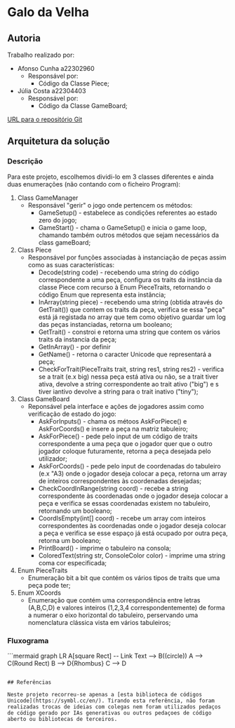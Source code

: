 # Galo da Velha

## Autoria

Trabalho realizado por:
- Afonso Cunha a22302960
  - Responsável por:
    - Código da Classe Piece;
- Júlia Costa a22304403
  - Responsável por:
    - Código da Classe GameBoard;

[URL para o repositório Git](https://github.com/Juhhxx/GaloDaVelha_LP1)

## Arquitetura da solução

### Descrição

Para este projeto, escolhemos dividi-lo em 3 classes diferentes e ainda duas enumerações (não contando com o ficheiro Program):

1. Class GameManager
   - Responsável "gerir" o jogo onde pertencem os métodos:
     - GameSetup() - estabelece as condições referentes ao estado zero do jogo;
     - GameStart() - chama o GameSetup() e inicia o game loop, chamando também outros métodos que sejam necessários da class gameBoard;
2. Class Piece
    - Responsável por funções associadas à instanciação de peças assim como as suas características:
      - Decode(string code) - recebendo uma string do código correspondente a uma peça, configura os traits da instância da classe Piece com recurso à Enum PieceTraits, retornando o código Enum que representa esta instância;
      - InArray(string piece) - recebendo uma string (obtida através do GetTrait()) que contem os traits da peça, verifica se essa "peça" está já registada no array que tem como objetivo guardar um log das peças instanciadas, retorna um booleano;
      - GetTrait() - constroi e retorna uma string que contem os vários traits da instancia da peça;
      - GetInArray() - por definir
      - GetName() - retorna o caracter Unicode que representará a peça;
      - CheckForTrait(PieceTraits trait, string res1, string res2) - verifica se a trait (e.x big) nessa peça está ativa ou não, se a trait tiver ativa, devolve a string correspondente ao trait ativo ("big") e s tiver iantivo devolve a string para o trait inativo ("tiny");
3. Class GameBoard
    - Reponsável pela interface e ações de jogadores assim como verificação de estado do jogo:
      - AskForInputs() - chama os métoos AskForPiece() e AskForCoords() e insere a peça na matriz tabuleiro;
      - AskForPiece() - pede pelo input de um código de traits correspondente a uma peça que o jogador quer que o outro jogador coloque futuramente, retorna a peça desejada pelo utilizador;
      - AskForCoords() - pede pelo input de coordenadas do tabuleiro (e.x "A3) onde o jogador deseja colocar a peça, retorna um array de inteiros correspondentes às coordenadas desejadas;
      - CheckCoordInRange(string coord) - recebe a string correspondente às coordenadas onde o jogador deseja colocar a peça e verifica se essas coordenadas existem no tabuleiro, retornando um booleano;
      - CoordIsEmpty(int[] coord) - recebe um array com inteiros correspondentes às coordenadas onde o jogador deseja colocar a peça e verifica se esse espaço já está ocupado por outra peça, retorna um booleano;
      - PrintBoard() - imprime o tabuleiro na consola;
      - ColoredText(string str, ConsoleColor color) - imprime uma string coma  cor especificada;
4. Enum PieceTraits
    - Enumeração bit a bit que contém os vários tipos de traits que uma peça pode ter;
5. Enum XCoords
    - Enumeração que contém uma correspondência entre letras (A,B,C,D) e valores inteiros (1,2,3,4 correspondentemente) de forma a numerar o eixo horizontal do tabuleiro, perservando uma nomenclatura clássica vista em vários tabuleiros;

### Fluxograma

´´´mermaid
    graph LR
    A[square Rect] -- Link Text --> B((circle))
    A --> C(Round Rect)
    B --> D{Rhombus}
    C --> D
```

## Referências

Neste projeto recorreu-se apenas a [esta biblioteca de códigos Unicode](https://symbl.cc/en/). Tirando esta referência, não foram realizadas trocas de ideias com colegas nem foram utilizados pedaços de código gerado por IAs generativas ou outros pedaçoes de código aberto ou bibliotecas de terceiros.